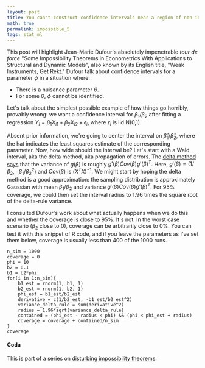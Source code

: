 ```yaml
---
layout: post
title: You can't construct confidence intervals near a region of non-identifiability
math: true
permalink: impossible_5
tags: stat_ml
---
```


This post will highlight Jean-Marie Dufour's absolutely impenetrable *tour de force* "Some Impossibility Theorems in Econometrics With Applications to Structural and Dynamic Models", also known by its English title, "Weak Instruments, Get Rekt." Dufour talk about confidence intervals for a parameter $\phi$ in a situation where:

- There is a nuisance parameter $\theta$.
- For some $\theta$, $\phi$ cannot be identified.

Let's talk about the simplest possible example of how things go horribly, provably wrong: we want a confidence interval for $\beta_1/\beta_2$ after fitting a regression $Y_i = \beta_1 X_{i1} + \beta_2 X_{i2} + \epsilon_i$, where $\epsilon_i$ is iid N(0,1). 

Absent prior information, we're going to center the interval on $\hat \beta_1 / \hat \beta_2$, where the hat indicates the least squares estimate of the corresponding parameter. Now, how wide should the interval be? Let's start with a Wald interval, aka the delta method, aka propagation of errors. The [delta method says](https://en.wikipedia.org/wiki/Delta_method) that the variance of $g(\beta)$ is roughly $g'(\beta)Cov(\beta)g'(\beta)^T$. Here, $g'(\beta) = (1/\beta_2, -\beta_1/\beta_2^2)$ and $Cov(\beta)$ is $(X^TX)^{-1}$. We might start by hoping the delta method is a good approximation: the sampling distribution is approximately Gaussian with mean $\beta_1/\beta_2$ and variance $g'(\beta)Cov(\beta)g'(\beta)^T$. For 95% coverage, we could then set the interval radius to 1.96 times the square root of the delta-rule variance. 

I consulted Dufour's work about what actually happens when we do this and whether the coverage is close to 95%. It's not. In the worst case scenario ($\beta_2$ close to 0), coverage can be arbitrarily close to 0%. You can test it with this snippet of R code, and if you leave the parameters as I've set them below, coverage is usually less than 400 of the 1000 runs. 

    n_sim = 1000
    coverage = 0
    phi = 10
    b2 = 0.1
    b1 = b2*phi
    for(i in 1:n_sim){
        b1_est = rnorm(1, b1, 1)
        b2_est = rnorm(1, b2, 1)
        phi_est = b1_est/b2_est
        derivative = c(1/b2_est, -b1_est/b2_est^2)
        variance_delta_rule = sum(derivative^2)
        radius = 1.96*sqrt(variance_delta_rule)
        contained = (phi_est - radius < phi) && (phi < phi_est + radius)
        coverage = coverage + contained/n_sim
    }
    coverage


#### Coda

This is part of a series on [disturbing impossibility theorems](impossible_0).
